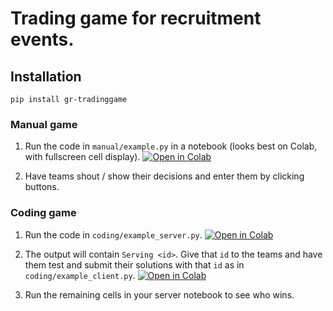# Trading game for recruitment events. 

## Installation

`pip install gr-tradinggame`

### Manual game

1. Run the code in `manual/example.py` in a notebook (looks best on Colab, with fullscreen cell display). [![Open in Colab](https://colab.research.google.com/assets/colab-badge.svg)](https://colab.research.google.com/github/soerenwolfers/gr_tradinggame/blob/main/notebooks/example_manual.ipynb)

2. Have teams shout / show their decisions and enter them by clicking buttons. 

### Coding game

1. Run the code in `coding/example_server.py`. [![Open in Colab](https://colab.research.google.com/assets/colab-badge.svg)](https://colab.research.google.com/github/soerenwolfers/gr_tradinggame/blob/main/notebooks/example_server.ipynb)



2. The output will contain `Serving <id>`. Give that `id` to the teams and have them test and submit their solutions with that `id` as in `coding/example_client.py`. [![Open in Colab](https://colab.research.google.com/assets/colab-badge.svg)](https://colab.research.google.com/github/soerenwolfers/gr_tradinggame/blob/main/notebooks/example_clients.ipynb)

3. Run the remaining cells in your server notebook to see who wins.




